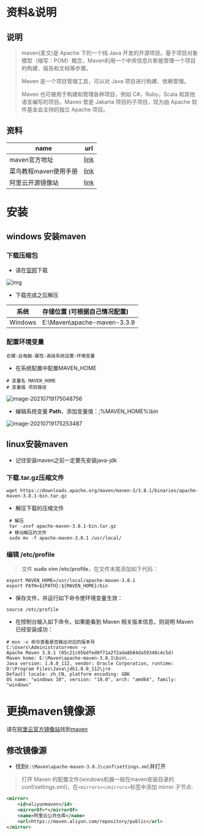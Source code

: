 # 资料&说明

## 说明

> maven(麦文)是 Apache 下的一个纯 Java 开发的开源项目。基于项目对象模型（缩写：POM）概念，Maven利用一个中央信息片断能管理一个项目的构建、报告和文档等步骤。
>
> Maven 是一个项目管理工具，可以对 Java 项目进行构建、依赖管理。
>
> Maven 也可被用于构建和管理各种项目，例如 C#，Ruby，Scala 和其他语言编写的项目。Maven 曾是 Jakarta 项目的子项目，现为由 Apache 软件基金会主持的独立 Apache 项目。

## 资料

| name                  | url                                                          |
| --------------------- | ------------------------------------------------------------ |
| maven官方地址         | [link](https://maven.apache.org/download.cgi)                |
| 菜鸟教程maven使用手册 | [link](https://www.runoob.com/maven/maven-tutorial.html)     |
| 阿里云开源镜像站      | [link](https://developer.aliyun.com/mirror/?spm=a2c6h.13651104.0.d1002.67f936a42n8Ond) |



# 安装

## windows 安装maven

### 下载压缩包

- 请在[官网](https://maven.apache.org/download.cgi)下载

![img](https://gitee.com/yaolliuyang/blogImages/raw/master/blogImages/750D721E-0624-4C16-AD4B-9EA5D7F6289A.png)

- 下载完成之后解压

|  系统   | 存储位置 (可根据自己情况配置) |
| :-----: | :---------------------------- |
| Windows | E:\Maven\apache-maven-3.3.9   |

### 配置环境变量

`右键-此电脑-属性-高级系统设置-环境变量`

- 在系统配置中配置MAVEN_HOME

```shell
# 变量名 MAVEN_HOME
# 变量值 项目路径
```



![image-20210719175048756](https://gitee.com/yaolliuyang/blogImages/raw/master/blogImages/image-20210719175048756.png)

- 编辑系统变量 **Path**，添加变量值：;%MAVEN_HOME%\bin

![image-20210719175253487](https://gitee.com/yaolliuyang/blogImages/raw/master/blogImages/image-20210719175253487.png)



##  linux安装maven

- 记住安装maven之前一定要先安装java-jdk

### 下载.tar.gz压缩文件

```shell
wget https://downloads.apache.org/maven/maven-3/3.8.1/binaries/apache-maven-3.8.1-bin.tar.gz
```

- 解压下载的压缩文件

```shell
 # 解压
 tar -zxvf apache-maven-3.8.1-bin.tar.gz
 # 移动解压的文件
 sudo mv -f apache-maven-3.8.1 /usr/local/
```

### 编辑 **/etc/profile** 

> 文件 **sudo vim /etc/profile**，在文件末尾添加如下代码：

```
export MAVEN_HOME=/usr/local/apache-maven-3.8.1
export PATH=${PATH}:${MAVEN_HOME}/bin
```

- 保存文件，并运行如下命令使环境变量生效：

```shell 
source /etc/profile
```

- 在控制台输入如下命令，如果能看到 Maven 相关版本信息，则说明 Maven 已经安装成功：

```shell
# mvn -v 命令查看是否输出对应的版本号
C:\Users\Administrator>mvn -v
Apache Maven 3.8.1 (05c21c65bdfed0f71a2f2ada8b84da59348c4c5d)
Maven home: E:\Maven\apache-maven-3.8.1\bin\..
Java version: 1.8.0_112, vendor: Oracle Corporation, runtime: D:\Program Files\Java\jdk1.8.0_112\jre
Default locale: zh_CN, platform encoding: GBK
OS name: "windows 10", version: "10.0", arch: "amd64", family: "windows"
```

# 更换maven镜像源

请在[阿里云官方镜像站](https://developer.aliyun.com/mirror/?spm=a2c6h.13651104.0.d1002.67f936a42n8Ond)找到[maven](https://developer.aliyun.com/mirror/maven?spm=a2c6h.13651102.0.0.74681b119zSMk3)

## 修改镜像源

- 找到`E:\Maven\apache-maven-3.8.1\conf\settings.xml`并打开

> 打开 Maven 的配置文件(windows机器一般在maven安装目录的conf/settings.xml)，在`<mirrors></mirrors>`标签中添加 mirror 子节点:

```xml
<mirror>
    <id>aliyunmaven</id>
    <mirrorOf>*</mirrorOf>
    <name>阿里云公共仓库</name>
    <url>https://maven.aliyun.com/repository/public</url>
</mirror>
```

